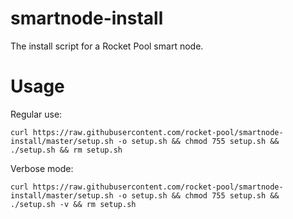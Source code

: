# smartnode-install
The install script for a Rocket Pool smart node.

# Usage

Regular use:

`curl https://raw.githubusercontent.com/rocket-pool/smartnode-install/master/setup.sh -o setup.sh && chmod 755 setup.sh && ./setup.sh && rm setup.sh`

Verbose mode:

`curl https://raw.githubusercontent.com/rocket-pool/smartnode-install/master/setup.sh -o setup.sh && chmod 755 setup.sh && ./setup.sh -v && rm setup.sh`

